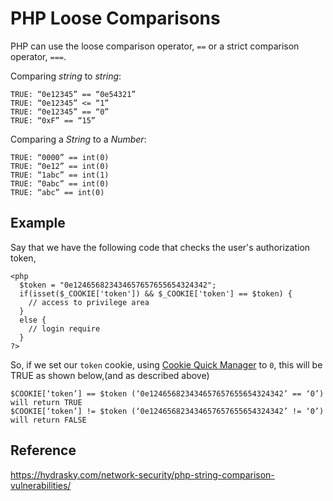 # PHP Loose Comparisons
PHP can use the loose comparison operator, `==` or a strict comparison operator, `===`.

Comparing *string* to *string*:
```
TRUE: “0e12345” == “0e54321”
TRUE: “0e12345” <= “1”
TRUE: “0e12345” == “0”
TRUE: “0xF” == “15”
```
Comparing a *String* to a *Number*:
```
TRUE: “0000” == int(0)
TRUE: “0e12” == int(0)
TRUE: “1abc” == int(1)
TRUE: “0abc” == int(0)
TRUE: “abc” == int(0)
```
## Example
Say that we have the following code that checks the user's authorization token,
```
<php
  $token = "0e124656823434657657655654324342";
  if(isset($_COOKIE['token']) && $_COOKIE['token'] == $token) {
    // access to privilege area
  }
  else {
    // login require
  }
?>
```
So, if we set our `token` cookie, using [Cookie Quick Manager](https://addons.mozilla.org/en-US/firefox/addon/cookie-quick-manager/) to `0`, this will be TRUE as shown below,(and as described above)
```
$COOKIE[‘token’] == $token (‘0e124656823434657657655654324342’ == ‘0’) will return TRUE
$COOKIE[‘token’] != $token (‘0e124656823434657657655654324342’ != ‘0’) will return FALSE
```

## Reference
https://hydrasky.com/network-security/php-string-comparison-vulnerabilities/

